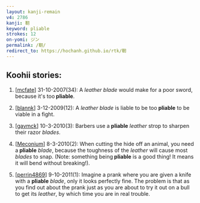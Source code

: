 ```yaml
---
layout: kanji-remain
v4: 2786
kanji: 靭
keyword: pliable
strokes: 12
on-yomi: ジン
permalink: /靭/
redirect_to: https://hochanh.github.io/rtk/靭
---
```


## Koohii stories: 

1) [<a href="http://kanji.koohii.com/profile/mcfate">mcfate</a>] 31-10-2007(34): A <em>leather</em> <em>blade</em> would make for a poor sword, because it&#039;s too<strong> pliable</strong>.

2) [<a href="http://kanji.koohii.com/profile/blannk">blannk</a>] 3-12-2009(12): A <em>leather blade</em> is liable to be too<strong> pliable</strong> to be viable in a fight.

3) [<a href="http://kanji.koohii.com/profile/gavmck">gavmck</a>] 10-3-2010(3): Barbers use a<strong> pliable</strong> <em>leather</em> strop to sharpen their razor <em>blades</em>.

4) [<a href="http://kanji.koohii.com/profile/Meconium">Meconium</a>] 8-3-2010(2): When cutting the hide off an animal, you need a<strong> pliable</strong> <em>blade</em>, because the toughness of the <em>leather</em> will cause most <em>blades</em> to snap. (Note: something being<strong> pliable</strong> is a good thing! It means it will bend without breaking!).

5) [<a href="http://kanji.koohii.com/profile/perrin4869">perrin4869</a>] 9-10-2011(1): Imagine a prank where you are given a knife with a <strong>pliable</strong> <em>blade</em>, only it looks perfectly fine. The problem is that as you find out about the prank just as you are about to try it out on a bull to get its <em>leather</em>, by which time you are in real trouble.

